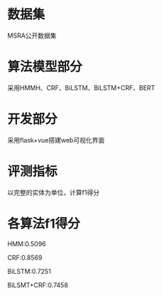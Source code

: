 <!--
 * @Autor: xujiahuan
 * @Date: 2020-03-07 22:22:52
 * @LastEditors: xujiahuan
 * @LastEditTime: 2020-04-23 01:36:52
 -->
# 数据集
MSRA公开数据集

# 算法模型部分
采用HMMH、CRF、BiLSTM、BiLSTM+CRF、BERT

# 开发部分
采用flask+vue搭建web可视化界面

# 评测指标
以完整的实体为单位，计算f1得分

# 各算法f1得分
HMM:0.5096

CRF:0.8569

BiLSTM:0.7251

BiLSMT+CRF:0.7458